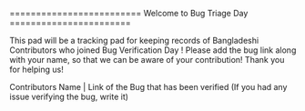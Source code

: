 ========================= Welcome to Bug Triage Day =======================

This pad will be a tracking pad for keeping records of Bangladeshi Contributors who joined Bug Verification Day ! Please add the bug link along with your name, so that we can be aware of your contribution!
Thank you for helping us!

Contributors Name | Link of the Bug that has been verified (If you had any issue verifying the bug, write it)
